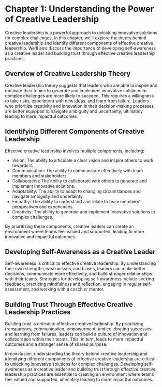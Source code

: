Chapter 1: Understanding the Power of Creative Leadership
=========================================================

Creative leadership is a powerful approach to unlocking innovative solutions for complex challenges. In this chapter, we'll explore the theory behind creative leadership and identify different components of effective creative leadership. We'll also discuss the importance of developing self-awareness as a creative leader and building trust through effective creative leadership practices.

Overview of Creative Leadership Theory
--------------------------------------

Creative leadership theory suggests that leaders who are able to inspire and motivate their teams to generate and implement innovative solutions to complex challenges are more likely to succeed. This requires a willingness to take risks, experiment with new ideas, and learn from failure. Leaders who prioritize creativity and innovation in their decision-making processes are better equipped to navigate ambiguity and uncertainty, ultimately leading to more impactful outcomes.

Identifying Different Components of Creative Leadership
-------------------------------------------------------

Effective creative leadership involves multiple components, including:

* Vision: The ability to articulate a clear vision and inspire others to work towards it.
* Communication: The ability to communicate effectively with team members and stakeholders.
* Collaboration: The ability to collaborate with others to generate and implement innovative solutions.
* Adaptability: The ability to adapt to changing circumstances and navigate ambiguity and uncertainty.
* Empathy: The ability to understand and relate to team members' perspectives and experiences.
* Creativity: The ability to generate and implement innovative solutions to complex challenges.

By prioritizing these components, creative leaders can create an environment where teams feel valued and supported, leading to more innovative and impactful outcomes.

Developing Self-Awareness as a Creative Leader
----------------------------------------------

Self-awareness is critical to effective creative leadership. By understanding their own strengths, weaknesses, and biases, leaders can make better decisions, communicate more effectively, and build stronger relationships with their teams. Strategies for developing self-awareness include seeking feedback, practicing mindfulness and reflection, engaging in regular self-assessment, and working with a coach or mentor.

Building Trust Through Effective Creative Leadership Practices
--------------------------------------------------------------

Building trust is critical to effective creative leadership. By prioritizing transparency, communication, empowerment, and celebrating successes and learning from failures, leaders can build a culture of innovation and collaboration within their teams. This, in turn, leads to more impactful outcomes and a stronger sense of shared purpose.

In conclusion, understanding the theory behind creative leadership and identifying different components of effective creative leadership are critical to unlocking innovative solutions for complex challenges. Developing self-awareness as a creative leader and building trust through effective creative leadership practices are essential to creating an environment where teams feel valued and supported, ultimately leading to more impactful outcomes.
